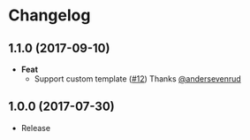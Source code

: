 # Changelog

## 1.1.0 (2017-09-10)
- **Feat**
  - Support custom template ([#12](https://github.com/esdoc/esdoc-plugins/pull/12)) Thanks [@andersevenrud](https://github.com/andersevenrud)

## 1.0.0 (2017-07-30)
- Release
